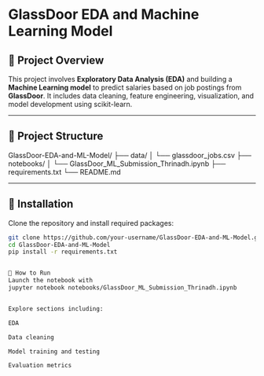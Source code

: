 # GlassDoor EDA and Machine Learning Model

## 📌 Project Overview

This project involves **Exploratory Data Analysis (EDA)** and building a **Machine Learning model** to predict salaries based on job postings from **GlassDoor**. It includes data cleaning, feature engineering, visualization, and model development using scikit-learn.

---

## 📁 Project Structure

GlassDoor-EDA-and-ML-Model/
├── data/
│ └── glassdoor_jobs.csv
├── notebooks/
│ └── GlassDoor_ML_Submission_Thrinadh.ipynb
├── requirements.txt
└── README.md



---

## 🚀 Installation

Clone the repository and install required packages:

```bash
git clone https://github.com/your-username/GlassDoor-EDA-and-ML-Model.git
cd GlassDoor-EDA-and-ML-Model
pip install -r requirements.txt


🧠 How to Run
Launch the notebook with
jupyter notebook notebooks/GlassDoor_ML_Submission_Thrinadh.ipynb


Explore sections including:

EDA

Data cleaning

Model training and testing

Evaluation metrics
